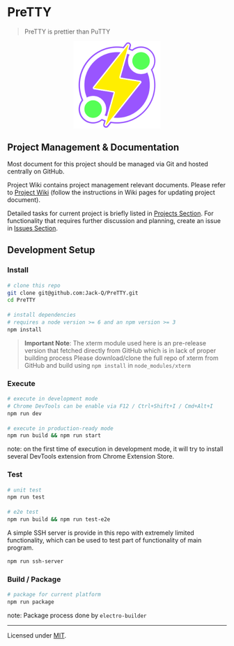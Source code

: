 # PreTTY

> PreTTY is prettier than PuTTY

<img src="./artwork/icon-draft-1/flat.png" width="200" style="margin: auto; display: block" />

## Project Management & Documentation

Most document for this project should be managed via Git and hosted centrally on GitHub.

Project Wiki contains project management relevant documents.
Please refer to [Project Wiki](https://github.com/Jack-Q/PreTTY/wiki)
(follow the instructions in Wiki pages for updating project document).

Detailed tasks for current project is briefly listed in [Projects Section](https://github.com/Jack-Q/PreTTY/projects).
For functionality that requires further discussion and planning, create an
issue in [Issues Section](https://github.com/Jack-Q/PreTTY/issues).

## Development Setup

### Install

```bash
# clone this repo
git clone git@github.com:Jack-Q/PreTTY.git
cd PreTTY

# install dependencies
# requires a node version >= 6 and an npm version >= 3
npm install
```

> **Important Note**:
> The xterm module used here is an pre-release version that fetched directly from GitHub
> which is in lack of proper building process
> Please download/clone the full repo of xterm from GitHub and build using `npm install`
> in `node_modules/xterm`

### Execute

```bash
# execute in development mode
# Chrome DevTools can be enable via F12 / Ctrl+Shift+I / Cmd+Alt+I
npm run dev

# execute in production-ready mode
npm run build && npm run start
```

note: on the first time of execution in development mode, it will try to install
several DevTools extension from Chrome Extension Store.

### Test

```bash
# unit test
npm run test

# e2e test
npm run build && npm run test-e2e
```

A simple SSH server is provide in this repo with extremely limited functionality, which 
can be used to test part of functionality of main program.

```bash
npm run ssh-server
```

### Build / Package

```bash
# package for current platform
npm run package
```

note: Package process done by `electro-builder`

---

Licensed under [MIT](./LICENSE).